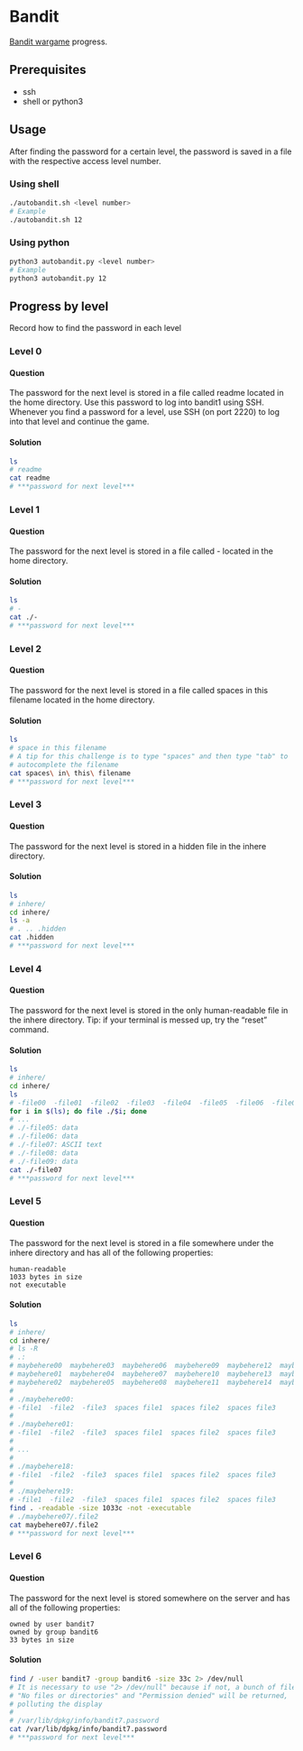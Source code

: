 # Bandit

[Bandit wargame](https://overthewire.org/wargames/bandit/) progress.

## Prerequisites

- ssh
- shell or python3

## Usage

After finding the password for a certain level, the password is saved in a file
with the respective access level number.

### Using shell

```bash
./autobandit.sh <level number>
# Example
./autobandit.sh 12
```

### Using python

```bash
python3 autobandit.py <level number>
# Example
python3 autobandit.py 12
```

## Progress by level

Record how to find the password in each level

### Level 0

#### Question

The password for the next level is stored in a file called readme located in the
home directory. Use this password to log into bandit1 using SSH. Whenever you
find a password for a level, use SSH (on port 2220) to log into that level and
continue the game.

#### Solution

```bash
ls
# readme
cat readme
# ***password for next level***
```

### Level 1

#### Question

The password for the next level is stored in a file called - located in the home
directory.

#### Solution

```bash
ls
# -
cat ./-
# ***password for next level***
```

### Level 2

#### Question

The password for the next level is stored in a file called spaces in this
filename located in the home directory.

#### Solution

```bash
ls
# space in this filename
# A tip for this challenge is to type "spaces" and then type "tab" to
# autocomplete the filename
cat spaces\ in\ this\ filename
# ***password for next level***
```

### Level 3

#### Question

The password for the next level is stored in a hidden file in the inhere
directory.

#### Solution

```bash
ls
# inhere/
cd inhere/
ls -a
# . .. .hidden
cat .hidden
# ***password for next level***
```

### Level 4

#### Question

The password for the next level is stored in the only human-readable file in
the inhere directory. Tip: if your terminal is messed up, try the “reset”
command.

#### Solution

```bash
ls
# inhere/
cd inhere/
ls
# -file00  -file01  -file02  -file03  -file04  -file05  -file06  -file07  -file08  -file09
for i in $(ls); do file ./$i; done
# ...
# ./-file05: data
# ./-file06: data
# ./-file07: ASCII text
# ./-file08: data
# ./-file09: data
cat ./-file07
# ***password for next level***
```

### Level 5

#### Question

The password for the next level is stored in a file somewhere under the inhere
directory and has all of the following properties:

	human-readable
	1033 bytes in size
	not executable

#### Solution

```bash
ls
# inhere/
cd inhere/
# ls -R
# .:
# maybehere00  maybehere03  maybehere06  maybehere09  maybehere12  maybehere15  maybehere18
# maybehere01  maybehere04  maybehere07  maybehere10  maybehere13  maybehere16  maybehere19
# maybehere02  maybehere05  maybehere08  maybehere11  maybehere14  maybehere17
#
# ./maybehere00:
# -file1  -file2  -file3  spaces file1  spaces file2  spaces file3
#
# ./maybehere01:
# -file1  -file2  -file3  spaces file1  spaces file2  spaces file3
#
# ...
#
# ./maybehere18:
# -file1  -file2  -file3  spaces file1  spaces file2  spaces file3
#
# ./maybehere19:
# -file1  -file2  -file3  spaces file1  spaces file2  spaces file3
find . -readable -size 1033c -not -executable
# ./maybehere07/.file2
cat maybehere07/.file2
# ***password for next level***
```

### Level 6

#### Question

The password for the next level is stored somewhere on the server and has all
of the following properties:

	owned by user bandit7
	owned by group bandit6
	33 bytes in size

#### Solution

```bash
find / -user bandit7 -group bandit6 -size 33c 2> /dev/null
# It is necessary to use "2> /dev/null" because if not, a bunch of files with 
# "No files or directories" and "Permission denied" will be returned,
# polluting the display
#
# /var/lib/dpkg/info/bandit7.password
cat /var/lib/dpkg/info/bandit7.password
# ***password for next level***
```
